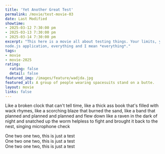 ```yaml
---
title: 'Yet Another Great Test'
permalink: /movie/test-movie-03
date: Last Modified
showtime:
- 2025-03-12 7:30:00 pm
- 2025-03-13 7:30:00 pm
- 2025-03-14 7:30:00 pm
excerpt: "This here is a movie all about testing things. Your limits, your nerve, your
node.js application, everything and I mean *everything*."
tags:
- movie
- movie-2025
rating:
  rating: false
  detail: false
featured_img: /images/feature/wadjda.jpg
featured_alt: A group of people wearing spacesuits stand on a butte.
layout: movie
links: false
---
```


Like a broken clock that can't tell time, 
like a thick ass book that's filled with wack rhymes,
like a scorching blaze that burned the sand,
like a band that planned and planned and planned
and flew down like a raven in the dark of night
and snatched up the worm helpless to fight
and brought it back to the nest, singing microphone check

One two one two, this is just a test  
One two one two, this is just a test  
One two one two, this is just a test  
